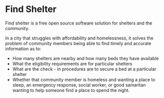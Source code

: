 # Find Shelter

Find shelter is a free open source software solution for shelters and the community.

In a city that struggles with affordability and homelessness, it solves the problem of community members being able to find timely and accurate information as to: 
* How many shelters are nearby and how many beds they have available
* What the eligibility requirements are for particular shelters 
* What are the check - in procedures are to secure a bed at a particular shelter
* Whether that community member is homeless and wanting a place to sleep, an emergency response, social worker, or good samaritan wanting to help someone find a place to spend the night.
